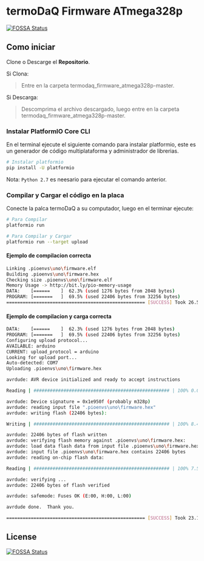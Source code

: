# termoDaQ Firmware ATmega328p

[![FOSSA Status](https://app.fossa.io/api/projects/git%2Bgithub.com%2Fmc-ireiser%2Ftermodaq_firmware_atmega328p.svg?type=shield)](https://app.fossa.io/projects/git%2Bgithub.com%2Fmc-ireiser%2Ftermodaq_firmware_atmega328p?ref=badge_shield)

## Como iniciar

Clone o Descarge el **Repositorio**.

Si Clona:
> Entre en la carpeta termodaq_firmware_atmega328p-master.

Si Descarga:
> Descomprima el archivo descargado, luego entre en la carpeta termodaq_firmware_atmega328p-master.

### Instalar PlatformIO Core CLI

En el terminal ejecute el siguiente comando para instalar platformio, este es un generador de código multiplataforma y administrador de librerias.

```bash
# Instalar platformio
pip install -U platformio
```

Nota: `Python 2.7` es neesario para ejecutar el comando anterior.

### Compilar y Cargar el código en la placa

Conecte la palca termoDaQ a su computador, luego en el terminar ejecute:

```bash
# Para Compilar
platformio run

# Para Compilar y Cargar
platformio run --target upload
```

#### Ejemplo de compilacion correcta

```bash
Linking .pioenvs\uno\firmware.elf
Building .pioenvs\uno\firmware.hex
Checking size .pioenvs\uno\firmware.elf
Memory Usage -> http://bit.ly/pio-memory-usage
DATA:    [======    ]  62.3% (used 1276 bytes from 2048 bytes)
PROGRAM: [=======   ]  69.5% (used 22406 bytes from 32256 bytes)
=================================================== [SUCCESS] Took 26.58 seconds
```

#### Ejemplo de compilacion y carga correcta

```bash
DATA:    [======    ]  62.3% (used 1276 bytes from 2048 bytes)
PROGRAM: [=======   ]  69.5% (used 22406 bytes from 32256 bytes)
Configuring upload protocol...
AVAILABLE: arduino
CURRENT: upload_protocol = arduino
Looking for upload port...
Auto-detected: COM7
Uploading .pioenvs\uno\firmware.hex

avrdude: AVR device initialized and ready to accept instructions

Reading | ################################################## | 100% 0.00s

avrdude: Device signature = 0x1e950f (probably m328p)
avrdude: reading input file ".pioenvs\uno\firmware.hex"
avrdude: writing flash (22406 bytes):

Writing | ################################################## | 100% 8.44s

avrdude: 22406 bytes of flash written
avrdude: verifying flash memory against .pioenvs\uno\firmware.hex:
avrdude: load data flash data from input file .pioenvs\uno\firmware.hex:
avrdude: input file .pioenvs\uno\firmware.hex contains 22406 bytes
avrdude: reading on-chip flash data:

Reading | ################################################## | 100% 7.56s

avrdude: verifying ...
avrdude: 22406 bytes of flash verified

avrdude: safemode: Fuses OK (E:00, H:00, L:00)

avrdude done.  Thank you.

=================================================== [SUCCESS] Took 23.15 seconds
```

## License

[![FOSSA Status](https://app.fossa.io/api/projects/git%2Bgithub.com%2Fmc-ireiser%2Ftermodaq_firmware_atmega328p.svg?type=large)](https://app.fossa.io/projects/git%2Bgithub.com%2Fmc-ireiser%2Ftermodaq_firmware_atmega328p?ref=badge_large)
